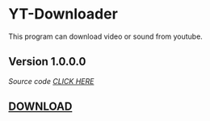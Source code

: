 # YT-Downloader
This program can download video or sound from youtube.

## Version 1.0.0.0

*Source code [CLICK HERE](https://pastebin.com/raw/mBNf07TL)*

## [DOWNLOAD](blob:https://github.com/544caf73-01b7-429a-a262-d9b0583a1aa2)
